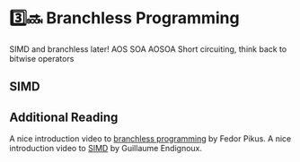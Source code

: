 # 3️⃣🔜 Branchless Programming
SIMD and branchless later!
AOS SOA AOSOA
Short circuiting, think back to bitwise operators

## SIMD


## Additional Reading
A nice introduction video to [branchless programming](https://www.youtube.com/watch?v=g-WPhYREFjk) by Fedor Pikus.
A nice introduction video to [SIMD](https://www.youtube.com/watch?v=x5tK5ET6Q1I) by Guillaume Endignoux.
